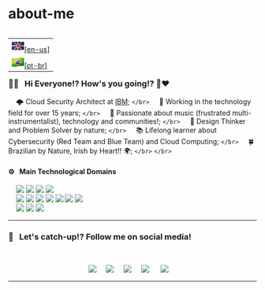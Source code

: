 # about-me

<table align="right">
 <tr><td><a href="README.md"><img src=".assets/icons/flag-uk.png" height="25">[en-us]</a></td></tr>
 <tr><td><a href="README_pt-br.md"><img src=".assets/icons/flag-br.png" height="25">[pt-br]</a></td></tr>
</table>

### 👋🏼 &nbsp; Hi Everyone!? How's you going!? 🌹❤️

&nbsp;&nbsp;&nbsp; 🌩️ Cloud Security Architect at [IBM](https://www.ibm.com/); `</br>`
&nbsp;&nbsp;&nbsp; 💼 Working in the technology field for over 15 years; `</br>`
&nbsp;&nbsp;&nbsp; 🎸 Passionate about music (frustrated multi-instrumentalist), technology and communities!; `</br>`
&nbsp;&nbsp;&nbsp; 🧠 Design Thinker and Problem Solver by nature; `</br>`
&nbsp;&nbsp;&nbsp; 📚 Lifelong learner about Cybersecurity (Red Team and Blue Team) and Cloud Computing; `</br>`
&nbsp;&nbsp;&nbsp; 🍀 Brazilian by Nature, Irish by Heart!! 🌍; `</br>`
`</br>`

#### ⚙ &nbsp; Main Technological Domains

<p align="left">
    <img src="https://img.shields.io/badge/Cloud Computing-blue"> <img src="https://img.shields.io/badge/Cybersecurity-darkgreen"> <img src="https://img.shields.io/badge/Threat Intelligence-pink"> <img src="https://img.shields.io/badge/DevSecOps-orange"> 
<br>
    <img src="https://img.shields.io/badge/(-darkred"> <img src="https://img.shields.io/badge/Red Team-darkred"> <img src="https://img.shields.io/badge/+-yellow"> <img src="https://img.shields.io/badge/Blue Team-darkblue"> <img src="https://img.shields.io/badge/)-darkblue"> <img src="https://img.shields.io/badge/=-purple"> <img src="https://img.shields.io/badge/Purple Team 💜-purple"> 
<br>
    <img src="https://img.shields.io/badge/Architecture-darkorange"> <img src="https://img.shields.io/badge/Regulatory & Compliance-gray"> <img src="https://img.shields.io/badge/Design Thinking-blue">
</p>

---

### 💬 &nbsp; Let's catch-up!? Follow me on social media!

</br>
<p align="center">
  <a href="mailto:contato@gustavomagella.com?subject=Olá%20Magella"><img src="https://img.shields.io/badge/gmail-%23D14836.svg?&style=for-the-badge&logo=gmail&logoColor=white" /></a>    
  <a href="https://www.facebook.com/gustavomagella"><img src="https://img.shields.io/badge/facebook-%233B5998.svg?&style=for-the-badge&logo=facebook&logoColor=white" /></a>    
  <a href="https://www.instagram.com/cloud_magella/"><img src="https://img.shields.io/badge/instagram-%23dc2743.svg?&style=for-the-badge&logo=instagram&logoColor=white" /></a>    
  <a href="https://www.linkedin.com/in/gustavomagella/"><img src="https://img.shields.io/badge/linkedin-%230077B5.svg?&style=for-the-badge&logo=linkedin&logoColor=white" /></a>     
  <a href="https://www.youtube.com/channel/UC7thmebssVdkcWtwfXQKtiA"><img src="https://img.shields.io/badge/youtube-%23D14836.svg?&style=for-the-badge&logo=youtube&logoColor=white" /></a>    
</p>

---
